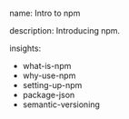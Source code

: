 name: Intro to npm

description: Introducing npm.

insights:
  - what-is-npm
  - why-use-npm
  - setting-up-npm
  - package-json
  - semantic-versioning